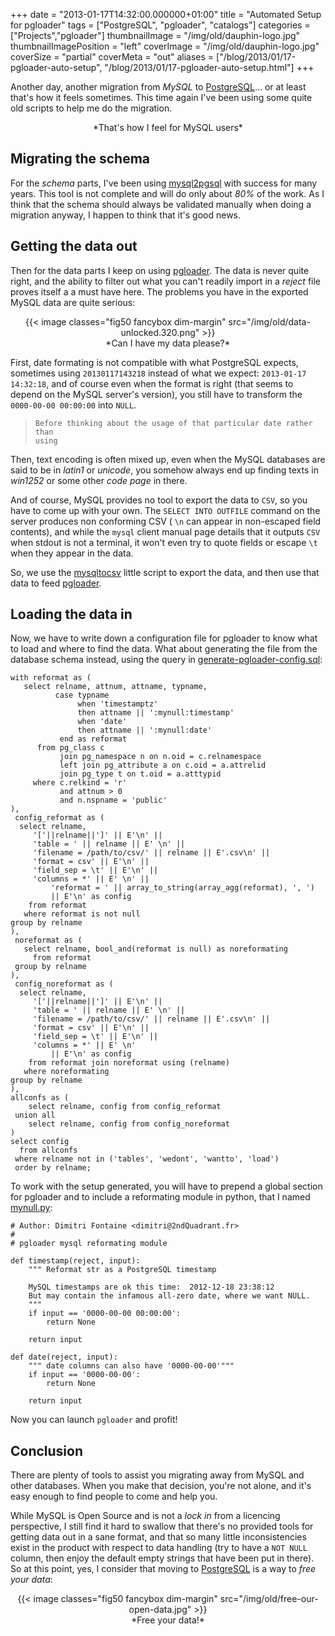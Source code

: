 +++
date = "2013-01-17T14:32:00.000000+01:00"
title = "Automated Setup for pgloader"
tags = ["PostgreSQL", "pgloader", "catalogs"]
categories = ["Projects","pgloader"]
thumbnailImage = "/img/old/dauphin-logo.jpg"
thumbnailImagePosition = "left"
coverImage = "/img/old/dauphin-logo.jpg"
coverSize = "partial"
coverMeta = "out"
aliases = ["/blog/2013/01/17-pgloader-auto-setup",
           "/blog/2013/01/17-pgloader-auto-setup.html"]
+++

Another day, another migration from 
*MySQL* to 
[PostgreSQL](http://www.postgresql.org/)... or at least
that's how it feels sometimes. This time again I've been using some quite
old scripts to help me do the migration.

<center>*That's how I feel for MySQL users*</center>


## Migrating the schema

For the 
*schema* parts, I've been using 
[mysql2pgsql](http://pgfoundry.org/projects/mysql2pgsql/) with success for many
years. This tool is not complete and will do only about 
*80%* of the work. As
I think that the schema should always be validated manually when doing a
migration anyway, I happen to think that it's good news.


## Getting the data out

Then for the data parts I keep on using 
[pgloader](../../../pgsql/pgloader.html). The data is never quite
right, and the ability to filter out what you can't readily import in a
*reject* file proves itself a a must have here. The problems you have in the
exported MySQL data are quite serious:

<center>
{{< image classes="fig50 fancybox dim-margin" src="/img/old/data-unlocked.320.png" >}}
</center>

<center>*Can I have my data please?*</center>

First, date formating is not compatible with what PostgreSQL expects,
sometimes using 
`20130117143218` instead of what we expect: 
`2013-01-17
14:32:18`, and of course even when the format is right (that seems to depend
on the MySQL server's version), you still have to transform the 
`0000-00-00
00:00:00` into 
`NULL`.

>     Before thinking about the usage of that particular date rather than
>     using 


Then, text encoding is often mixed up, even when the MySQL databases are
said to be in 
*latin1* or 
*unicode*, you somehow always end up finding texts in
*win1252* or some other 
*code page* in there.

And of course, MySQL provides no tool to export the data to 
`CSV`, so you have
to come up with your own. The 
`SELECT INTO OUTFILE` command on the server
produces non conforming CSV (
`\n` can appear in non-escaped field contents),
and while the 
`mysql` client manual page details that it outputs 
`CSV` when
stdout is not a terminal, it won't even try to quote fields or escape 
`\t`
when they appear in the data.

So, we use the 
[mysqltocsv](https://github.com/slardiere/mysqltocsv) little script to export the data, and then use
that data to feed 
[pgloader](../../../pgsql/pgloader.html).


## Loading the data in

Now, we have to write down a configuration file for pgloader to know what to
load and where to find the data. What about generating the file from the
database schema instead, using the query in 
[generate-pgloader-config.sql](generate-pgloader-config.sql):

~~~
with reformat as (
   select relname, attnum, attname, typname,
          case typname
               when 'timestamptz'
               then attname || ':mynull:timestamp'
               when 'date'
               then attname || ':mynull:date'
           end as reformat
      from pg_class c
           join pg_namespace n on n.oid = c.relnamespace
           left join pg_attribute a on c.oid = a.attrelid
           join pg_type t on t.oid = a.atttypid
     where c.relkind = 'r'
           and attnum > 0
           and n.nspname = 'public'
),
 config_reformat as (
  select relname,
	 '['||relname||']' || E'\n' ||
	 'table = ' || relname || E' \n' ||
	 'filename = /path/to/csv/' || relname || E'.csv\n' ||
	 'format = csv' || E'\n' ||
	 'field_sep = \t' || E'\n' ||
	 'columns = *' || E' \n' ||
         'reformat = ' || array_to_string(array_agg(reformat), ', ')
         || E'\n' as config
    from reformat
   where reformat is not null
group by relname
),
 noreformat as (
   select relname, bool_and(reformat is null) as noreformating
     from reformat
 group by relname
),
 config_noreformat as (
  select relname,
	 '['||relname||']' || E'\n' ||
	 'table = ' || relname || E' \n' ||
	 'filename = /path/to/csv/' || relname || E'.csv\n' ||
	 'format = csv' || E'\n' ||
	 'field_sep = \t' || E'\n' ||
	 'columns = *' || E' \n'
         || E'\n' as config
    from reformat join noreformat using (relname)
   where noreformating
group by relname
),
allconfs as (
    select relname, config from config_reformat
 union all
    select relname, config from config_noreformat
)
select config
  from allconfs
 where relname not in ('tables', 'wedont', 'wantto', 'load')
 order by relname;
~~~


To work with the setup generated, you will have to prepend a global section
for pgloader and to include a reformating module in python, that I named
[mynull.py](mynull.py):

~~~
# Author: Dimitri Fontaine <dimitri@2ndQuadrant.fr>
#
# pgloader mysql reformating module

def timestamp(reject, input):
    """ Reformat str as a PostgreSQL timestamp

    MySQL timestamps are ok this time:  2012-12-18 23:38:12
    But may contain the infamous all-zero date, where we want NULL.
    """
    if input == '0000-00-00 00:00:00':
        return None

    return input

def date(reject, input):
    """ date columns can also have '0000-00-00'"""
    if input == '0000-00-00':
        return None

    return input
~~~


Now you can launch 
`pgloader` and profit!


## Conclusion

There are plenty of tools to assist you migrating away from MySQL and other
databases. When you make that decision, you're not alone, and it's easy
enough to find people to come and help you.

While MySQL is Open Source and is not a 
*lock in* from a licencing
perspective, I still find it hard to swallow that there's no provided tools
for getting data out in a sane format, and that so many little
inconsistencies exist in the product with respect to data handling (try to
have a 
`NOT NULL` column, then enjoy the default empty strings that have been
put in there). So at this point, yes, I consider that moving to 
[PostgreSQL](http://www.postgresql.org/)
is a way to 
*free your data*:

<center>
{{< image classes="fig50 fancybox dim-margin" src="/img/old/free-our-open-data.jpg" >}}
</center>

<center>*Free your data!*</center>
